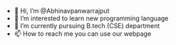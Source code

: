 - 👋 Hi, I’m @Abhinavpanwarrajput
- 👀 I’m interested to learn new programming language
- 🌱 I’m currently pursuing B.tech (CSE) department
- 📫 How to reach me you can use our webpage

<!---
Abhinavpanwarrajput/Abhinavpanwarrajput is a ✨ special ✨ repository because its `README.md` (this file) appears on your GitHub profile.
You can click the Preview link to take a look at your changes.
--->
